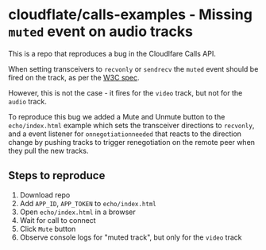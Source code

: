 # cloudflate/calls-examples - Missing `muted` event on audio tracks

This is a repo that reproduces a bug in the Cloudlfare Calls API.

When setting transceivers to `recvonly` or `sendrecv` the `muted` event should be fired on the track, as per the [W3C spec](https://developer.mozilla.org/en-US/docs/Web/API/MediaStreamTrack/mute_event#mute_tracks_through_receivers).

However, this is not the case - it fires for the `video` track, but not for the `audio` track.

To reproduce this bug we added a Mute and Unmute button to the `echo/index.html` example which sets the transceiver directions to `recvonly`, and a event listener for `onnegotiationneeded` that reacts to the direction change by pushing tracks to trigger renegotiation on the remote peer when they pull the new tracks.

## Steps to reproduce

1. Download repo
2. Add `APP_ID`, `APP_TOKEN` to `echo/index.html`
3. Open `echo/index.html` in a browser
4. Wait for call to connect
5. Click `Mute` button
6. Observe console logs for "muted track", but only for the `video` track

